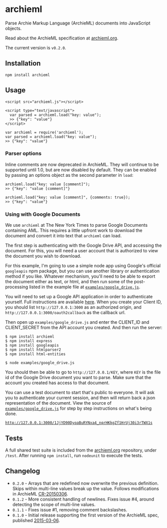 # archieml

Parse Archie Markup Language (ArchieML) documents into JavaScript objects.

Read about the ArchieML specification at [archieml.org](http://archieml.org).

The current version is `v0.2.0`.

## Installation

`npm install archieml`

## Usage

```
<script src="archieml.js"></script>

<script type="text/javascript">
  var parsed = archieml.load("key: value");
  >> {"key": "value"}
</script>
```

```
var archieml = require('archieml');
var parsed = archieml.load("key: value");
>> {"key": "value"}
```

### Parser options

Inline comments are now deprecated in ArchieML. They will continue to be supported until 1.0, but are now disabled by default. They can be enabled by passing an options object as the second parameter in `load`:

```
archieml.load("key: value [comment]");
>> {"key": "value [comment]"}

archieml.load("key: value [comment]", {comments: true});
>> {"key": "value"}
```

### Using with Google Documents

We use `archieml` at The New York Times to parse Google Documents containing AML. This requires a little upfront work to download the document and convert it into text that `archieml` can load.

The first step is authenticating with the Google Drive API, and accessing the document. For this, you will need a user account that is authorized to view the document you wish to download.

For this example, I'm going to use a simple node app using Google's official `googleapis` npm package, but you can use another library or authentication method if you like. Whatever mechanism, you'll need to be able to export the document either as text, or html, and then run some of the post-processing listed in the example file at [`examples/google_drive.js`](https://github.com/newsdev/archieml-js/blob/master/examples/google_drive.js).

You will need to set up a Google API application in order to authenticate yourself. Full instructions are available [here](https://developers.google.com/accounts/docs/OpenIDConnect#appsetup). When you create your Client ID, you should list `http://127.0.0.1:3000` as an authorized origin, and `http://127.0.0.1:3000/oauth2callback` as the callback url.

Then open up `examples/google_drive.js` and enter the CLIENT_ID and CLIENT_SECRET from the API account you created. And then run the server:

```
$ npm install archieml
$ npm install express
$ npm install googleapis
$ npm install htmlparser2
$ npm install html-entities

$ node examples/google_drive.js
```

You should then be able to go to `http://127.0.0.1/KEY`, where `KEY` is the file id of the Google Drive document you want to parse. Make sure that the account you created has access to that document.

You can use a test document to start that's public to everyone. It will ask you to authenticate your current session, and then will return back a json representation of the document. View the source of                            [`examples/google_drive.js`](https://github.com/newsdev/archieml-js/blob/master/examples/google_drive.js) for step by step instructions on what's being done.

[`http://127.0.0.1:3000/1JjYD90DyoaBuRYNxa4_nqrHKkgZf1HrUj30i3rTWX1s`](http://127.0.0.1:3000/1JjYD90DyoaBuRYNxa4_nqrHKkgZf1HrUj30i3rTWX1s)

## Tests

A full shared test suite is included from the [archieml.org](https://github.com/newsdev/archieml.org) repository, under `/test`. After running `npm install`, run `nodeunit` to execute the tests.

## Changelog

* `0.2.0` - Arrays that are redefined now overwrite the previous definition. Skips within multi-line values break up the value. Follows modifications in ArchieML [CR-20150306](http://archieml.org/spec/1.0/CR-20150423.html).
* `0.1.2` - More consistent handling of newlines. Fixes issue #4, around detecting the scope of multi-line values.
* `0.1.1` - Fixes issue #1, removing comment backslashes.
* `0.1.0` - Initial release supporting the first version of the ArchieML spec, published [2015-03-06](http://archieml.org/spec/1.0/CR-20150306.html).
